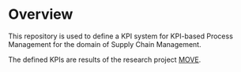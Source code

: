 # Overview

This repository is used to define a KPI system for KPI-based Process Management for the domain of Supply Chain Management.

The defined KPIs are results of the research project [MOVE](https://www.its-owl.de/die-projekte-im-ueberblick/innovationsprojekte/innovationsprojekte-1/?tx_projekte_projekte[action]=show&tx_projekte_projekte[back]=560&tx_projekte_projekte[controller]=Project&tx_projekte_projekte[project]=191&cHash=7421eec6f34d001e2d1d7c76818dff69).
